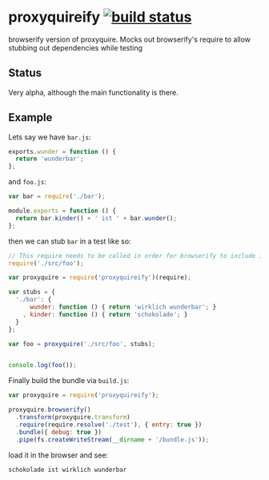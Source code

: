 # proxyquireify [![build status](https://secure.travis-ci.org/thlorenz/proxyquireify.png)](http://travis-ci.org/thlorenz/proxyquireify)

browserify version of proxyquire. Mocks out browserify's require to allow stubbing out dependencies while testing

## Status

Very alpha, although the main functionality is there.

## Example

Lets say we have `bar.js`:

```js
exports.wunder = function () { 
  return 'wunderbar'; 
};
```

and `foo.js`:

```js
var bar = require('./bar');

module.exports = function () {
  return bar.kinder() + ' ist ' + bar.wunder();
};
```

then we can stub `bar` in a test like so:

```js
// This require needs to be called in order for browserify to include it in the bundle
require('./src/foo');

var proxyquire = require('proxyquireify')(require);

var stubs = { 
  './bar': { 
      wunder: function () { return 'wirklich wunderbar'; }
    , kinder: function () { return 'schokolade'; }
  }
};

var foo = proxyquire('./src/foo', stubs);


console.log(foo()); 
```

Finally build the bundle via `build.js`:

```js
var proxyquire = require('proxyquireify');

proxyquire.browserify()
  .transform(proxyquire.transform)
  .require(require.resolve('./test'), { entry: true })
  .bundle({ debug: true })
  .pipe(fs.createWriteStream(__dirname + '/bundle.js'));
```

load it in the browser and see:

    schokolade ist wirklich wunderbar
